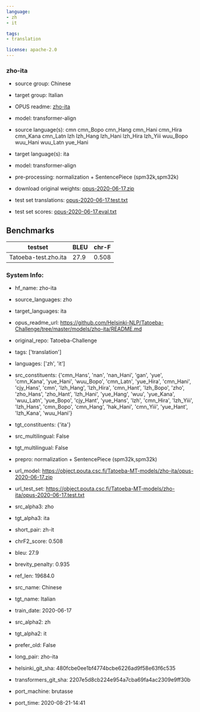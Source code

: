 ```yaml
---
language: 
- zh
- it

tags:
- translation

license: apache-2.0
---
```


### zho-ita

* source group: Chinese 
* target group: Italian 
*  OPUS readme: [zho-ita](https://github.com/Helsinki-NLP/Tatoeba-Challenge/tree/master/models/zho-ita/README.md)

*  model: transformer-align
* source language(s): cmn cmn_Bopo cmn_Hang cmn_Hani cmn_Hira cmn_Kana cmn_Latn lzh lzh_Hang lzh_Hani lzh_Hira lzh_Yiii wuu_Bopo wuu_Hani wuu_Latn yue_Hani
* target language(s): ita
* model: transformer-align
* pre-processing: normalization + SentencePiece (spm32k,spm32k)
* download original weights: [opus-2020-06-17.zip](https://object.pouta.csc.fi/Tatoeba-MT-models/zho-ita/opus-2020-06-17.zip)
* test set translations: [opus-2020-06-17.test.txt](https://object.pouta.csc.fi/Tatoeba-MT-models/zho-ita/opus-2020-06-17.test.txt)
* test set scores: [opus-2020-06-17.eval.txt](https://object.pouta.csc.fi/Tatoeba-MT-models/zho-ita/opus-2020-06-17.eval.txt)

## Benchmarks

| testset               | BLEU  | chr-F |
|-----------------------|-------|-------|
| Tatoeba-test.zho.ita 	| 27.9 	| 0.508 |


### System Info: 
- hf_name: zho-ita

- source_languages: zho

- target_languages: ita

- opus_readme_url: https://github.com/Helsinki-NLP/Tatoeba-Challenge/tree/master/models/zho-ita/README.md

- original_repo: Tatoeba-Challenge

- tags: ['translation']

- languages: ['zh', 'it']

- src_constituents: {'cmn_Hans', 'nan', 'nan_Hani', 'gan', 'yue', 'cmn_Kana', 'yue_Hani', 'wuu_Bopo', 'cmn_Latn', 'yue_Hira', 'cmn_Hani', 'cjy_Hans', 'cmn', 'lzh_Hang', 'lzh_Hira', 'cmn_Hant', 'lzh_Bopo', 'zho', 'zho_Hans', 'zho_Hant', 'lzh_Hani', 'yue_Hang', 'wuu', 'yue_Kana', 'wuu_Latn', 'yue_Bopo', 'cjy_Hant', 'yue_Hans', 'lzh', 'cmn_Hira', 'lzh_Yiii', 'lzh_Hans', 'cmn_Bopo', 'cmn_Hang', 'hak_Hani', 'cmn_Yiii', 'yue_Hant', 'lzh_Kana', 'wuu_Hani'}

- tgt_constituents: {'ita'}

- src_multilingual: False

- tgt_multilingual: False

- prepro:  normalization + SentencePiece (spm32k,spm32k)

- url_model: https://object.pouta.csc.fi/Tatoeba-MT-models/zho-ita/opus-2020-06-17.zip

- url_test_set: https://object.pouta.csc.fi/Tatoeba-MT-models/zho-ita/opus-2020-06-17.test.txt

- src_alpha3: zho

- tgt_alpha3: ita

- short_pair: zh-it

- chrF2_score: 0.508

- bleu: 27.9

- brevity_penalty: 0.935

- ref_len: 19684.0

- src_name: Chinese

- tgt_name: Italian

- train_date: 2020-06-17

- src_alpha2: zh

- tgt_alpha2: it

- prefer_old: False

- long_pair: zho-ita

- helsinki_git_sha: 480fcbe0ee1bf4774bcbe6226ad9f58e63f6c535

- transformers_git_sha: 2207e5d8cb224e954a7cba69fa4ac2309e9ff30b

- port_machine: brutasse

- port_time: 2020-08-21-14:41